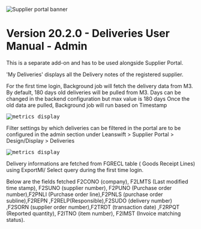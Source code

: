 ![Supplier portal banner](../../../../images/banner-supplier-portal.jpg)

# Version 20.2.0 - Deliveries User Manual - Admin

This is a separate add-on and has to be used alongside Supplier Portal.


&#39;My Deliveries&#39; displays all the Delivery notes of the registered supplier. 

For the first time login, Background job will fetch the delivery data from M3. By default, 180 days old deliveries will be pulled from M3. Days can be changed in the backend configuration but max value is 180 days
Once the old data are pulled, Background job will run based on Timestamp

<kbd>
<img alt="metrics display" src="../../images/usermanual/delivery-setting.png"> 
</kbd>

Filter settings by which deliveries can be filtered in the portal are to be configured in the admin section under Leanswift > Supplier Portal > Design/Display > Deliveries

<kbd>
<img alt="metrics display" src="../../images/usermanual/deliveries-filter-setting.png"> 
</kbd>


Delivery informations are fetched from FGRECL table ( Goods Receipt Lines) using ExportMI/ Select query during the first time login.

Below are the fields fetched F2CONO (company), F2LMTS (Last modified time stamp), F2SUNO (supplier number), F2PUNO (Purchase order number),F2PNLI (Purchase order line),F2PNLS (purchase order subline),F2REPN ,F2RELP(Responsible),F2SUDO (delivery number) ,F2SORN (supplier order number),F2TRDT (transaction date) ,F2RPQT (Reported quantity), F2ITNO (item number), F2IMST (Invoice matching status).
